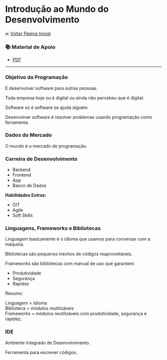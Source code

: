 # Introdução ao Mundo do Desenvolvimento

🔙 [Voltar Página Inicial](https://github.com/brseghese/hiring-coders-3-vtex-gama)

<h3> 📚 Material de Apoio</h3>

- [PDF](https://drive.google.com/file/d/1pDApoe6amcYPleVZ10fXo7xK_39dy-U9/view)

---

### Objetivo da Programação

É desenvolver software para outras pessoas.

Toda empresa hoje ou é digital ou ainda não percebeu que é digital.

Software só é software se ajuda alguém.

Desenvolver software é resolver problemas usando programação como ferramenta.

### Dados do Mercado

O mundo é o mercado de programação.

### Carreira de Desenvolvimento

- Backend
- Frontend
- App
- Banco de Dados

<b>Habilidades Extras:</b>

- GIT
- Agile
- Soft Skills

### Linguagens, Frameworks e Bibliotecas

Linguagem basicamente é o idioma que usamos para conversar com a máquina.

Bibliotecas são pequenos trechos de códigos reaproveitáveis.

Frameworks são bibliotecas com manual de uso que garantem:

- Produtividade
- Segurança
- Rapidez

Resumo:

Linguagem = idioma <br>
Biblioteca = módulos reutilizáveis <br>
Frameworks = módulos reutilizáveis com produtividade, segurança e rapidez.

### IDE

Ambiente Integrado de Desenvolvimento.

Ferramenta para escrever códigos.
